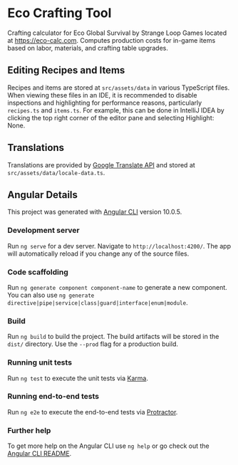 # Eco Crafting Tool

Crafting calculator for Eco Global Survival by Strange Loop Games located at https://eco-calc.com. Computes production
costs for in-game items based on labor, materials, and crafting table upgrades.

## Editing Recipes and Items

Recipes and items are stored at `src/assets/data` in various TypeScript files. When viewing these files in an IDE, it is recommended to disable inspections and highlighting for performance reasons, particularly `recipes.ts` and `items.ts`. For example, this can be done in IntelliJ IDEA by clicking the top right corner of the editor pane and selecting Highlight: None.

## Translations

Translations are provided by [Google Translate API](https://cloud.google.com/translate/docs/basic/translate-text-basic) and stored
at `src/assets/data/locale-data.ts`.

## Angular Details

This project was generated with [Angular CLI](https://github.com/angular/angular-cli) version 10.0.5.

### Development server

Run `ng serve` for a dev server. Navigate to `http://localhost:4200/`. The app will automatically reload if you change
any of the source files.

### Code scaffolding

Run `ng generate component component-name` to generate a new component. You can also
use `ng generate directive|pipe|service|class|guard|interface|enum|module`.

### Build

Run `ng build` to build the project. The build artifacts will be stored in the `dist/` directory. Use the `--prod` flag for a production build.

### Running unit tests

Run `ng test` to execute the unit tests via [Karma](https://karma-runner.github.io).

### Running end-to-end tests

Run `ng e2e` to execute the end-to-end tests via [Protractor](http://www.protractortest.org/).

### Further help

To get more help on the Angular CLI use `ng help` or go check out the [Angular CLI README](https://github.com/angular/angular-cli/blob/master/README.md).
